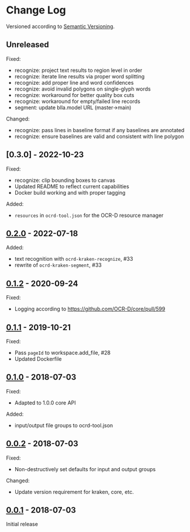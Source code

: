 Change Log
==========

Versioned according to [Semantic Versioning](http://semver.org/).

## Unreleased

Fixed:

  * recognize: project text results to region level in order
  * recognize: iterate line results via proper word splitting
  * recognize: add proper line and word confidences
  * recognize: avoid invalid polygons on single-glyph words
  * recognize: workaround for better quality box cuts
  * recognize: workaround for empty/failed line records
  * segment: update blla.model URL (master→main)

Changed:

  * recognize: pass lines in baseline format if any baselines are annotated
  * recognize: ensure baselines are valid and consistent with line polygon

## [0.3.0] - 2022-10-23

Fixed:

  * recognize: clip bounding boxes to canvas
  * Updated README to reflect current capabilities
  * Docker build working and with proper tagging

Added:

  * `resources` in `ocrd-tool.json` for the OCR-D resource manager

## [0.2.0] - 2022-07-18

Added:

  * text recognition with `ocrd-kraken-recognize`, #33
  * rewrite of `ocrd-kraken-segment`, #33

## [0.1.2] - 2020-09-24

Fixed:

  * Logging according to https://github.com/OCR-D/core/pull/599

## [0.1.1] - 2019-10-21

Fixed:

  * Pass `pageId` to workspace.add_file, #28
  * Updated Dockerfile

## [0.1.0] - 2018-07-03

Fixed:

  * Adapted to 1.0.0 core API

Added:

  * input/output file groups to ocrd-tool.json

## [0.0.2] - 2018-07-03

Fixed:

  * Non-destructively set defaults for input and output groups

Changed:

  * Update version requirement for kraken, core, etc.

## [0.0.1] - 2018-07-03

Initial release

<!-- link-labels -->
[0.2.0]: v0.2.0...v0.1.2
[0.1.2]: v0.1.2...v0.1.1
[0.1.1]: v0.1.1...v0.1.0
[0.1.0]: v0.1.0...v0.0.2
[0.0.2]: v0.0.2...v0.0.1
[0.0.1]: ../../compare/HEAD...v0.0.1

